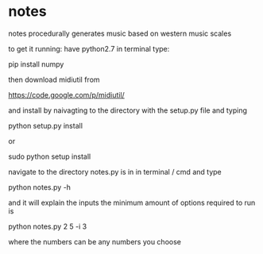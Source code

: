 # notes
notes procedurally generates music based on western music scales

to get it running:
have python2.7
in terminal type:

pip install numpy

then download midiutil from 

https://code.google.com/p/midiutil/ 

and install by naivagting to the directory with the setup.py file 
and typing 

python setup.py install 

or 

sudo python setup install

navigate to the directory notes.py is in in terminal / cmd and type

python notes.py -h

and it will explain the inputs
the minimum amount of options required to run is

python notes.py 2 5 -i 3

where the numbers can be any numbers you choose

